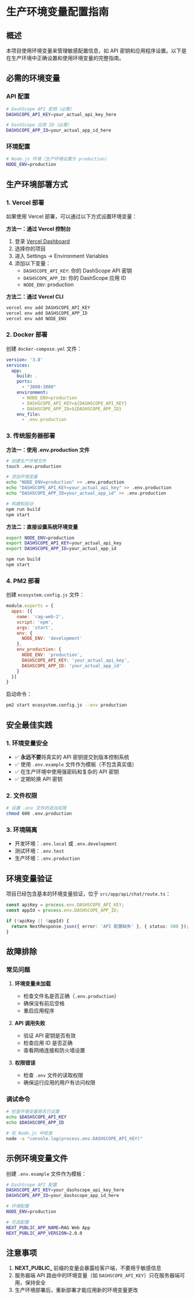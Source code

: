 # 生产环境变量配置指南

## 概述

本项目使用环境变量来管理敏感配置信息，如 API 密钥和应用程序设置。以下是在生产环境中正确设置和使用环境变量的完整指南。

## 必需的环境变量

### API 配置
```bash
# DashScope API 密钥（必需）
DASHSCOPE_API_KEY=your_actual_api_key_here

# DashScope 应用 ID（必需）
DASHSCOPE_APP_ID=your_actual_app_id_here
```

### 环境配置
```bash
# Node.js 环境（生产环境设置为 production）
NODE_ENV=production
```

## 生产环境部署方式

### 1. Vercel 部署

如果使用 Vercel 部署，可以通过以下方式设置环境变量：

**方法一：通过 Vercel 控制台**
1. 登录 [Vercel Dashboard](https://vercel.com/dashboard)
2. 选择你的项目
3. 进入 Settings → Environment Variables
4. 添加以下变量：
   - `DASHSCOPE_API_KEY`: 你的 DashScope API 密钥
   - `DASHSCOPE_APP_ID`: 你的 DashScope 应用 ID
   - `NODE_ENV`: production

**方法二：通过 Vercel CLI**
```bash
vercel env add DASHSCOPE_API_KEY
vercel env add DASHSCOPE_APP_ID
vercel env add NODE_ENV
```

### 2. Docker 部署

创建 `docker-compose.yml` 文件：
```yaml
version: '3.8'
services:
  app:
    build: .
    ports:
      - "3000:3000"
    environment:
      - NODE_ENV=production
      - DASHSCOPE_API_KEY=${DASHSCOPE_API_KEY}
      - DASHSCOPE_APP_ID=${DASHSCOPE_APP_ID}
    env_file:
      - .env.production
```

### 3. 传统服务器部署

**方法一：使用 .env.production 文件**
```bash
# 创建生产环境文件
touch .env.production

# 添加环境变量
echo "NODE_ENV=production" >> .env.production
echo "DASHSCOPE_API_KEY=your_actual_api_key" >> .env.production
echo "DASHSCOPE_APP_ID=your_actual_app_id" >> .env.production

# 构建和启动
npm run build
npm start
```

**方法二：直接设置系统环境变量**
```bash
export NODE_ENV=production
export DASHSCOPE_API_KEY=your_actual_api_key
export DASHSCOPE_APP_ID=your_actual_app_id

npm run build
npm start
```

### 4. PM2 部署

创建 `ecosystem.config.js` 文件：
```javascript
module.exports = {
  apps: [{
    name: 'rag-web-2',
    script: 'npm',
    args: 'start',
    env: {
      NODE_ENV: 'development'
    },
    env_production: {
      NODE_ENV: 'production',
      DASHSCOPE_API_KEY: 'your_actual_api_key',
      DASHSCOPE_APP_ID: 'your_actual_app_id'
    }
  }]
}
```

启动命令：
```bash
pm2 start ecosystem.config.js --env production
```

## 安全最佳实践

### 1. 环境变量安全
- ✅ **永远不要**将真实的 API 密钥提交到版本控制系统
- ✅ 使用 `.env.example` 文件作为模板（不包含真实值）
- ✅ 在生产环境中使用强密码和复杂的 API 密钥
- ✅ 定期轮换 API 密钥

### 2. 文件权限
```bash
# 设置 .env 文件的适当权限
chmod 600 .env.production
```

### 3. 环境隔离
- 开发环境：`.env.local` 或 `.env.development`
- 测试环境：`.env.test`
- 生产环境：`.env.production`

## 环境变量验证

项目已经包含基本的环境变量验证，位于 `src/app/api/chat/route.ts`：

```typescript
const apiKey = process.env.DASHSCOPE_API_KEY;
const appId = process.env.DASHSCOPE_APP_ID;

if (!apiKey || !appId) {
  return NextResponse.json({ error: 'API 配置缺失' }, { status: 500 });
}
```

## 故障排除

### 常见问题

1. **环境变量未加载**
   - 检查文件名是否正确（`.env.production`）
   - 确保没有前后空格
   - 重启应用程序

2. **API 调用失败**
   - 验证 API 密钥是否有效
   - 检查应用 ID 是否正确
   - 查看网络连接和防火墙设置

3. **权限错误**
   - 检查 `.env` 文件的读取权限
   - 确保运行应用的用户有访问权限

### 调试命令

```bash
# 检查环境变量是否已设置
echo $DASHSCOPE_API_KEY
echo $DASHSCOPE_APP_ID

# 在 Node.js 中检查
node -e "console.log(process.env.DASHSCOPE_API_KEY)"
```

## 示例环境变量文件

创建 `.env.example` 文件作为模板：
```bash
# DashScope API 配置
DASHSCOPE_API_KEY=your_dashscope_api_key_here
DASHSCOPE_APP_ID=your_dashscope_app_id_here

# 环境配置
NODE_ENV=production

# 可选配置
NEXT_PUBLIC_APP_NAME=RAG Web App
NEXT_PUBLIC_APP_VERSION=2.0.0
```

## 注意事项

1. **NEXT_PUBLIC_** 前缀的变量会暴露给客户端，不要用于敏感信息
2. 服务器端 API 路由中的环境变量（如 `DASHSCOPE_API_KEY`）只在服务器端可用，保持安全
3. 生产环境部署后，重新部署才能应用新的环境变量更改
